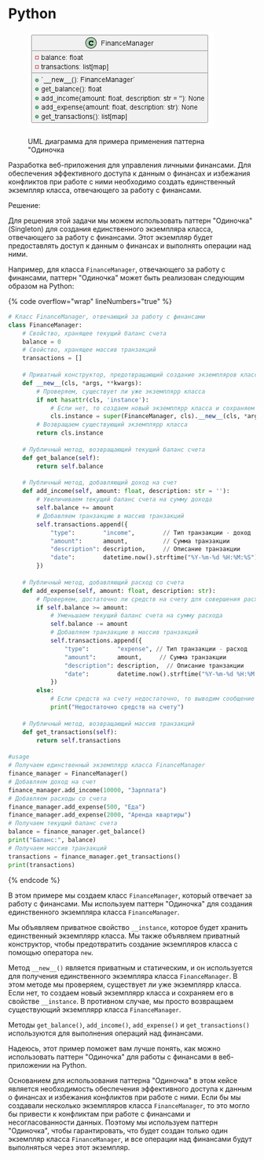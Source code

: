# Python

<figure><img src="../../../../../.gitbook/assets/image (12).png" alt=""><figcaption><p>UML диаграмма для примера применения паттерна "Одиночка</p></figcaption></figure>

Разработка веб-приложения для управления личными финансами. Для обеспечения эффективного доступа к данным о финансах и избежания конфликтов при работе с ними необходимо создать единственный экземпляр класса, отвечающего за работу с финансами.

Решение:

Для решения этой задачи мы можем использовать паттерн "Одиночка" (Singleton) для создания единственного экземпляра класса, отвечающего за работу с финансами. Этот экземпляр будет предоставлять доступ к данным о финансах и выполнять операции над ними.

Например, для класса `FinanceManager`, отвечающего за работу с финансами, паттерн "Одиночка" может быть реализован следующим образом на Python:

{% code overflow="wrap" lineNumbers="true" %}
```python
# Класс FinanceManager, отвечающий за работу с финансами
class FinanceManager:
    # Свойство, хранящее текущий баланс счета
    balance = 0
    # Свойство, хранящее массив транзакций
    transactions = []

    # Приватный конструктор, предотвращающий создание экземпляров класса с помощью оператора new
    def __new__(cls, *args, **kwargs):
        # Проверяем, существует ли уже экземплярр класса
        if not hasattr(cls, 'instance'):
            # Если нет, то создаем новый экземплярр класса и сохраняем его в свойстве instance
            cls.instance = super(FinanceManager, cls).__new__(cls, *args, **kwargs)
        # Возвращаем существующий экземплярр класса
        return cls.instance

    # Публичный метод, возвращающий текущий баланс счета
    def get_balance(self):
        return self.balance

    # Публичный метод, добавляющий доход на счет
    def add_income(self, amount: float, description: str = ''):
        # Увеличиваем текущий баланс счета на сумму дохода
        self.balance += amount
        # Добавляем транзакцию в массив транзакций
        self.transactions.append({
            "type":        "income",        // Тип транзакции - доход
            "amount":      amount,          // Сумма транзакции
            "description": description,     // Описание транзакции
            "date":        datetime.now().strftime("%Y-%m-%d %H:%M:%S"), // Дата и время транзакции
        })

    # Публичный метод, добавляющий расход со счета
    def add_expense(self, amount: float, description: str):
        # Проверяем, достаточно ли средств на счету для совершения расхода
        if self.balance >= amount:
            # Уменьшаем текущий баланс счета на сумму расхода
            self.balance -= amount
            # Добавляем транзакцию в массив транзакций
            self.transactions.append({
                "type":        "expense", // Тип транзакции - расход
                "amount":      amount,     // Сумма транзакции
                "description": description,  // Описание транзакции
                "date":        datetime.now().strftime("%Y-%m-%d %H:%M:%S"), // Дата и время транзакции
            })
        else:
            # Если средств на счету недостаточно, то выводим сообщение об ошибке
            print("Недостаточно средств на счету")

    # Публичный метод, возвращающий массив транзакций
    def get_transactions(self):
        return self.transactions

#usage
# Получаем единственный экземплярр класса FinanceManager
finance_manager = FinanceManager()
# Добавляем доход на счет
finance_manager.add_income(10000, "Зарплата")
# Добавляем расходы со счета
finance_manager.add_expense(500, "Еда")
finance_manager.add_expense(2000, "Аренда квартиры")
# Получаем текущий баланс счета
balance = finance_manager.get_balance()
print("Баланс:", balance)
# Получаем массив транзакций
transactions = finance_manager.get_transactions()
print(transactions)
```
{% endcode %}

В этом примере мы создаем класс `FinanceManager`, который отвечает за работу с финансами. Мы используем паттерн "Одиночка" для создания единственного экземпляра класса `FinanceManager`.

Мы объявляем приватное свойство `__instance`, которое будет хранить единственный экземплярр класса. Мы также объявляем приватный конструктор, чтобы предотвратить создание экземпляров класса с помощью оператора `new`.

Метод `__new__()` является приватным и статическим, и он используется для получения единственного экземпляра класса `FinanceManager`. В этом методе мы проверяем, существует ли уже экземплярр класса. Если нет, то создаем новый экземплярр класса и сохраняем его в свойстве `__instance`. В противном случае, мы просто возвращаем существующий экземплярр класса `FinanceManager`.

Методы `get_balance()`, `add_income()`, `add_expense()` и `get_transactions()` используются для выполнения операций над финансами.

Надеюсь, этот пример поможет вам лучше понять, как можно использовать паттерн "Одиночка" для работы с финансами в веб-приложении на Python.

Основанием для использования паттерна "Одиночка" в этом кейсе является необходимость обеспечения эффективного доступа к данным о финансах и избежания конфликтов при работе с ними. Если бы мы создавали несколько экземпляров класса `FinanceManager`, то это могло бы привести к конфликтам при работе с финансами и несогласованности данных. Поэтому мы используем паттерн "Одиночка", чтобы гарантировать, что будет создан только один экземпляр класса `FinanceManager`, и все операции над финансами будут выполняться через этот экземпляр.
